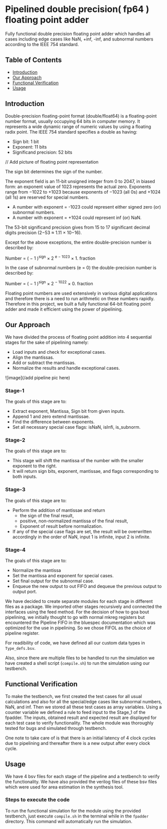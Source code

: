 # Pipelined double precision( fp64 ) floating point adder
Fully functional double precision floating point adder which handles all cases including edge cases like NaN, +inf, -inf, and subnormal numbers according to the IEEE 754 standard.

## Table of Contents

- [Introduction](#introduction)
- [Our Approach](#our-approach)
- [Functional Verification](#functional-verification)
- [Usage](#usage)


## Introduction
Double-precision floating-point format (double/float64) is a floating-point number format, usually occupying 64 bits in computer memory. It represents a wide dynamic range of numeric values by using a floating radix point. The IEEE 754 standard specifies a double as having:

- Sign bit: 1 bit
- Exponent: 11 bits
- Significand precision: 52 bits

// Add picture of floating point representation

The sign bit determines the sign of the number.

The exponent field is an 11-bit unsigned integer from 0 to 2047, in biased form: an exponent value of 1023 represents the actual zero. Exponents range from −1022 to +1023 because exponents of −1023 (all 0s) and +1024 (all 1s) are reserved for special numbers. 

- A number with exponent = -1023 could represent either signed zero (or) subnormal numbers.
- A number with exponent = +1024 could represent inf (or) NaN.

The 53-bit significand precision gives from 15 to 17 significant decimal digits precision (2−53 ≈ 1.11 × 10−16). 

Except for the above exceptions, the entire double-precision number is described by:

Number = ( − 1 )<sup>sign</sup> × 2 <sup>e − 1023</sup> × 1. fraction

In the case of subnormal numbers (e = 0) the double-precision number is described by:

Number = ( − 1 )<sup>sign</sup> × 2 <sup>− 1022</sup> × 0. fraction

Floating point numbers are used extensively in various digital applications and therefore there is a need to run arithmetic on these numbers rapidly. Therefore in this project, we built a fully functional 64-bit floating point adder and made it efficient using the power of pipelining.

## Our Approach

We have divided the process of floating point addition into 4 sequential stages for the sake of pipelining namely:
- Load inputs and check for exceptional cases.
- Align the mantissas.
- Add or subtract the mantissas.
- Normalize the results and handle exceptional cases.

![image](/add pipeline pic here)

### Stage-1
The goals of this stage are to:
- Extract exponent, Mantissa, Sign bit from given inputs.
- Append 1 and zero extend mantissae.
- Find the difference between exponents.
- Set all necessary special case flags: isNaN, isInfi, is_subnorm.

### Stage-2
The goals of this stage are to:
- This stage will shift the mantissa of the number with the smaller exponent to the right.
- It will return sign bits, exponent, mantissae, and flags corresponding to both inputs.

### Stage-3
The goals of this stage are to:
- Perform the addition of mantissae and return
  - the sign of the final result,
  - positive, non-normalized mantissa of the final result,
  - Exponent of result before normalization.
- If any of the special case flags are set, the result will be overwritten accordingly in 
   the order of NaN, input 1 is infinite, input 2 is infinite.

### Stage-4
The goals of this stage are to:
- Normalize the mantissa
- Set the mantissa and exponent for special cases.
- Set final output for the subnormal case.
- Enqueue the new output to out FIFO and dequeue the previous output to output port.

We have decided to create separate modules for each stage in different files as a package. We imported other stages recursively and connected the interfaces using the feed method. For the decision of how to goa bout pipelining, we initially thought to go with normal mkreg registers but encountered the Pipeline FIFO in the bluespec documentation which was optimized for the use in pipelining. So we chose FIFOL as the choice of pipeline register.

For readibility of code, we have defined all our custom data types in `Type_defs.bsv`. 

Also, since there are multiple files to be handled to run the simulation we have created a shell script (`compile.sh`) to run the simulation using our testbench.

## Functional Verification

To make the testbench, we first created the test cases for all usual calculations and also for all the special/edge cases like subnormal numbers, NaN, and inf. Then we stored all these test cases as array variables. Using a counter variable we defined a rule to feed input to the Stage_1 of the fpadder. The inputs, obtained result and expected result are displayed for each test case to verify functionality. The whole module was thoroughly tested for bugs and simulated through testbench.

One note to take care of is that there is an initial latency of 4 clock cycles due to pipelining and thereafter there is a new output after every clock cycle.

## Usage
We have 4 bsv files for each stage of the pipeline and a testbench to verify the functionality. We have also provided the verilog files of these bsv files which were used for area estimation in the synthesis tool.

### Steps to execute the code

To run the functional simulation for the module using the provided testbench, just execute `compile.sh` in the terminal while in the `fpadder` directory. This command will automatically run the simulation.
